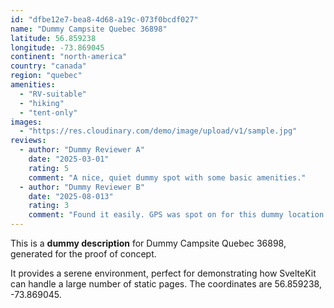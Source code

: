 ```yaml
---
id: "dfbe12e7-bea8-4d68-a19c-073f0bcdf027"
name: "Dummy Campsite Quebec 36898"
latitude: 56.859238
longitude: -73.869045
continent: "north-america"
country: "canada"
region: "quebec"
amenities:
  - "RV-suitable"
  - "hiking"
  - "tent-only"
images:
  - "https://res.cloudinary.com/demo/image/upload/v1/sample.jpg"
reviews:
  - author: "Dummy Reviewer A"
    date: "2025-03-01"
    rating: 5
    comment: "A nice, quiet dummy spot with some basic amenities."
  - author: "Dummy Reviewer B"
    date: "2025-08-013"
    rating: 3
    comment: "Found it easily. GPS was spot on for this dummy location."
---
```


This is a **dummy description** for Dummy Campsite Quebec 36898, generated for the proof of concept.

It provides a serene environment, perfect for demonstrating how SvelteKit can handle a large number of static pages. The coordinates are 56.859238, -73.869045.
